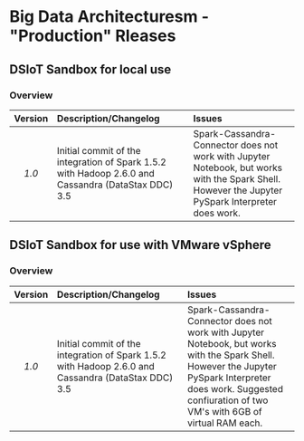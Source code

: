 # Big Data Architecturesm - "Production" Rleases
## DSIoT Sandbox for local use
### Overview

| Version  | Description/Changelog | Issues |
|:--------:|:----------------------|:-------|
| *1.0* | Initial commit of the integration of Spark 1.5.2 with Hadoop 2.6.0 and Cassandra (DataStax DDC) 3.5 | Spark-Cassandra-Connector does not work with Jupyter Notebook, but works with the Spark Shell. However the Jupyter PySpark Interpreter does work.|

## DSIoT Sandbox for use with VMware vSphere
### Overview

| Version  | Description/Changelog | Issues |
|:--------:|:----------------------|:-------|
| *1.0* | Initial commit of the integration of Spark 1.5.2 with Hadoop 2.6.0 and Cassandra (DataStax DDC) 3.5 | Spark-Cassandra-Connector does not work with Jupyter Notebook, but works with the Spark Shell. However the Jupyter PySpark Interpreter does work. Suggested confiuration of two VM's with 6GB of virtual RAM each.|
